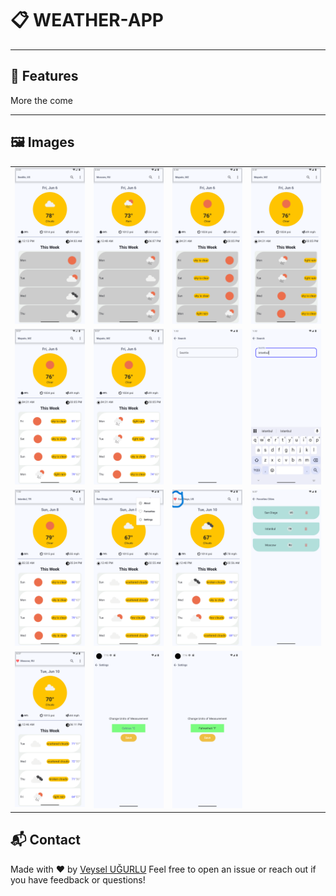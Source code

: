 # 📋 WEATHER-APP


---

## 🚀 Features
More the come

---

## 🖼 Images

<table>
  <tr>
    <td><img src="screenshots/1.png" width="250" /></td>
    <td><img src="screenshots/2.png" width="250" /></td>
    <td><img src="screenshots/3.png" width="250" /></td>
      <td><img src="screenshots/4.png" width="250" /></td>
  </tr>
  <tr>
    <td><img src="screenshots/5.png" width="250" /></td>
    <td><img src="screenshots/6.png" width="250" /></td>
    <td><img src="screenshots/7.png" width="250" /></td>
    <td><img src="screenshots/8.png" width="250" /></td>
  </tr>
    <tr>
    <td><img src="screenshots/9.png" width="250" /></td>
    <td><img src="screenshots/10.png" width="250" /></td>
    <td><img src="screenshots/11.png" width="250" /></td>
    <td><img src="screenshots/12.png" width="250" /></td>
  </tr>
    <tr>
      <td><img src="screenshots/13.png" width="250" /></td>
      <td><img src="screenshots/14.png" width="250" /></td>
      <td><img src="screenshots/15.png" width="250" /></td>
   </tr>
</table>

## 📬 Contact

Made with ❤ by [Veysel UĞURLU](https://github.com/Veyselugurlu)
Feel free to open an issue or reach out if you have feedback or questions!
